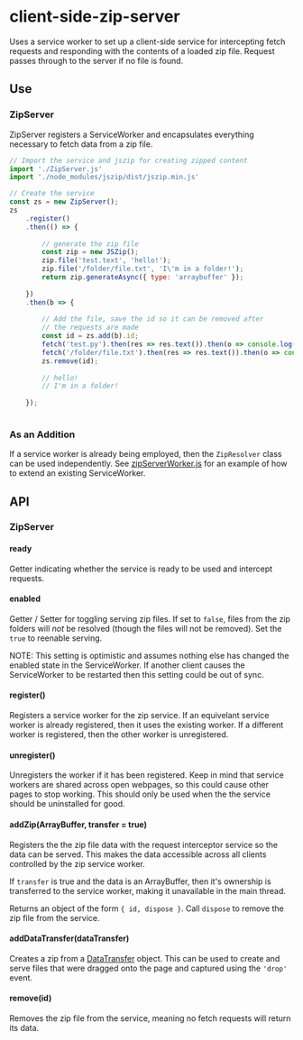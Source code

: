 # client-side-zip-server

Uses a service worker to set up a client-side service for intercepting fetch requests and responding with the contents of a loaded zip file. Request passes through to the server if no file is found.

## Use

### ZipServer

ZipServer registers a ServiceWorker and encapsulates everything necessary to fetch data from a zip file.

```js
// Import the service and jszip for creating zipped content
import './ZipServer.js'
import './node_modules/jszip/dist/jszip.min.js'

// Create the service
const zs = new ZipServer();
zs
    .register()
    .then(() => {
    
        // generate the zip file
        const zip = new JSZip();
        zip.file('test.text', 'hello!');
        zip.file('/folder/file.txt', 'I\'m in a folder!');
        return zip.generateAsync({ type: 'arraybuffer' });
        
    })
    .then(b => {
        
        // Add the file, save the id so it can be removed after
        // the requests are made
        const id = zs.add(b).id;
        fetch('test.py').then(res => res.text()).then(o => console.log(o))
        fetch('/folder/file.txt').then(res => res.text()).then(o => console.log(o))
        zs.remove(id);
        
        // hello!
        // I'm in a folder!
        
    });
            
```

### As an Addition

If a service worker is already being employed, then the `ZipResolver` class can be used independently. See [zipServerWorker.js](./zipServerWorker.js) for an example of how to extend an existing ServiceWorker.

## API

### ZipServer

#### ready

Getter indicating whether the service is ready to be used and intercept requests.

#### enabled

Getter / Setter for toggling serving zip files. If set to `false`, files from the zip folders will _not_ be resolved (though the files will not be removed). Set the `true` to reenable serving.

NOTE: This setting is optimistic and assumes nothing else has changed the enabled state in the ServiceWorker. If another client causes the ServiceWorker to be restarted then this setting could be out of sync.

#### register()

Registers a service worker for the zip service. If an equivelant service worker is already registered, then it uses the existing worker. If a different worker is registered, then the other worker is unregistered.

#### unregister()

Unregisters the worker if it has been registered. Keep in mind that service workers are shared across open webpages, so this could cause other pages to stop working. This should only be used when the the service should be uninstalled for good.

#### addZip(ArrayBuffer, transfer = true)

Registers the the zip file data with the request interceptor service so the data can be served. This makes the data accessible across all clients controlled by the zip service worker.

If `transfer` is true and the data is an ArrayBuffer, then it's ownership is transferred to the service worker, making it unavailable in the main thread.

Returns an object of the form `{ id, dispose }`. Call `dispose` to remove the zip file from the service.

#### addDataTransfer(dataTransfer)

Creates a zip from a [DataTransfer](https://developer.mozilla.org/en-US/docs/Web/API/DataTransfer) object. This can be used to create and serve files that were dragged onto the page and captured using the `'drop'` event.

#### remove(id)

Removes the zip file from the service, meaning no fetch requests will return its data.

